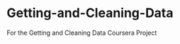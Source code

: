 Getting-and-Cleaning-Data
=========================

For the Getting and Cleaning Data Coursera Project

